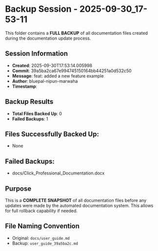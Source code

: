 # Backup Session - 2025-09-30_17-53-11

This folder contains a **FULL BACKUP** of all documentation files created during the documentation update process.

## Session Information
- **Created**: 2025-09-30T17:53:14.005998
- **Commit**: 39a5ba2ca67e994745150164bb44251a0d532c50
- **Message**: feat: added a new feature example
- **Author**: bluepal-nipun-marwaha
- **Timestamp**: 

## Backup Results
- **Total Files Backed Up**: 0
- **Failed Backups**: 1

## Files Successfully Backed Up:
- None

## Failed Backups:
- docs/Click_Professional_Documentation.docx

## Purpose
This is a **COMPLETE SNAPSHOT** of all documentation files before any updates were made by the automated documentation system. This allows for full rollback capability if needed.

## File Naming Convention
- Original: `docs/user_guide.md`
- Backup: `user_guide_39a5ba2c.md`

